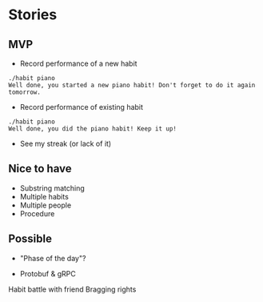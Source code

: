 # Stories

## MVP

* Record performance of a new habit

```
./habit piano
Well done, you started a new piano habit! Don't forget to do it again tomorrow.
```

* Record performance of existing habit

```
./habit piano
Well done, you did the piano habit! Keep it up!
```

* See my streak (or lack of it)

## Nice to have

* Substring matching
* Multiple habits
* Multiple people
* Procedure

## Possible

* "Phase of the day"?


* Protobuf & gRPC


Habit battle with friend
Bragging rights